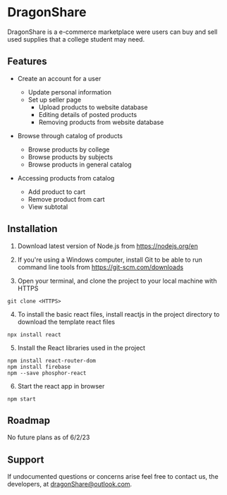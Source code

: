 
# DragonShare

DragonShare is a e-commerce marketplace were users can buy and sell used supplies that a college student may need.

## Features

- Create an account for a user
    + Update personal information
    + Set up seller page
        + Upload products to website database
        + Editing details of posted products
        + Removing products from website database

- Browse through catalog of products
    + Browse products by college
    + Browse products by subjects
    + Browse products in general catalog

- Accessing products from catalog
    + Add product to cart
    + Remove product from cart
    + View subtotal 

## Installation

1. Download latest version of Node.js from https://nodejs.org/en

2. If you're using a Windows computer, install Git to be able to run command line tools from https://git-scm.com/downloads

3. Open your terminal, and clone the project to your local machine with HTTPS
```
git clone <HTTPS>
```
4. To install the basic react files, install reactjs in the project directory to download the template react files
```
npx install react
```

5. Install the React libraries used in the project
```
npm install react-router-dom
npm install firebase
npm --save phosphor-react
```
6. Start the react app in browser
```
npm start
```
## Roadmap

No future plans as of 6/2/23

## Support

If undocumented questions or concerns arise feel free to contact us, the developers, at dragonShare@outlook.com.


